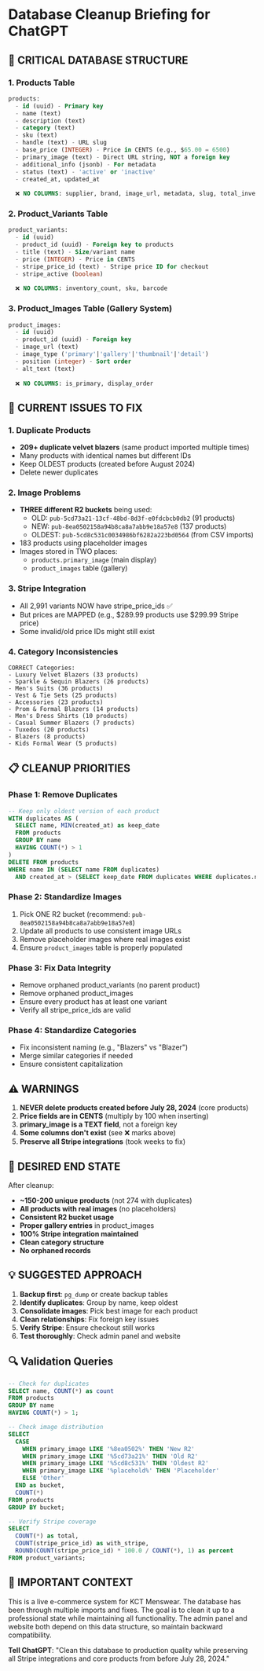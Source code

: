 # Database Cleanup Briefing for ChatGPT

## 🔴 CRITICAL DATABASE STRUCTURE

### 1. Products Table
```sql
products:
  - id (uuid) - Primary key
  - name (text)
  - description (text) 
  - category (text)
  - sku (text)
  - handle (text) - URL slug
  - base_price (INTEGER) - Price in CENTS (e.g., $65.00 = 6500)
  - primary_image (text) - Direct URL string, NOT a foreign key
  - additional_info (jsonb) - For metadata
  - status (text) - 'active' or 'inactive'
  - created_at, updated_at
  
  ❌ NO COLUMNS: supplier, brand, image_url, metadata, slug, total_inventory, in_stock
```

### 2. Product_Variants Table
```sql
product_variants:
  - id (uuid)
  - product_id (uuid) - Foreign key to products
  - title (text) - Size/variant name
  - price (INTEGER) - Price in CENTS
  - stripe_price_id (text) - Stripe price ID for checkout
  - stripe_active (boolean)
  
  ❌ NO COLUMNS: inventory_count, sku, barcode
```

### 3. Product_Images Table (Gallery System)
```sql
product_images:
  - id (uuid)
  - product_id (uuid) - Foreign key
  - image_url (text)
  - image_type ('primary'|'gallery'|'thumbnail'|'detail')
  - position (integer) - Sort order
  - alt_text (text)
  
  ❌ NO COLUMNS: is_primary, display_order
```

## 🎯 CURRENT ISSUES TO FIX

### 1. Duplicate Products
- **209+ duplicate velvet blazers** (same product imported multiple times)
- Many products with identical names but different IDs
- Keep OLDEST products (created before August 2024)
- Delete newer duplicates

### 2. Image Problems
- **THREE different R2 buckets** being used:
  - OLD: `pub-5cd73a21-13cf-48bd-8d3f-e0fdcbcb0db2` (91 products)
  - NEW: `pub-8ea0502158a94b8ca8a7abb9e18a57e8` (137 products)
  - OLDEST: `pub-5cd8c531c0034986bf6282a223bd0564` (from CSV imports)
- 183 products using placeholder images
- Images stored in TWO places:
  - `products.primary_image` (main display)
  - `product_images` table (gallery)

### 3. Stripe Integration
- All 2,991 variants NOW have stripe_price_ids ✅
- But prices are MAPPED (e.g., $289.99 products use $299.99 Stripe price)
- Some invalid/old price IDs might still exist

### 4. Category Inconsistencies
```
CORRECT Categories:
- Luxury Velvet Blazers (33 products)
- Sparkle & Sequin Blazers (26 products)
- Men's Suits (36 products)
- Vest & Tie Sets (25 products)
- Accessories (23 products)
- Prom & Formal Blazers (14 products)
- Men's Dress Shirts (10 products)
- Casual Summer Blazers (7 products)
- Tuxedos (20 products)
- Blazers (8 products)
- Kids Formal Wear (5 products)
```

## 📋 CLEANUP PRIORITIES

### Phase 1: Remove Duplicates
```sql
-- Keep only oldest version of each product
WITH duplicates AS (
  SELECT name, MIN(created_at) as keep_date
  FROM products
  GROUP BY name
  HAVING COUNT(*) > 1
)
DELETE FROM products
WHERE name IN (SELECT name FROM duplicates)
  AND created_at > (SELECT keep_date FROM duplicates WHERE duplicates.name = products.name);
```

### Phase 2: Standardize Images
1. Pick ONE R2 bucket (recommend: `pub-8ea0502158a94b8ca8a7abb9e18a57e8`)
2. Update all products to use consistent image URLs
3. Remove placeholder images where real images exist
4. Ensure `product_images` table is properly populated

### Phase 3: Fix Data Integrity
- Remove orphaned product_variants (no parent product)
- Remove orphaned product_images
- Ensure every product has at least one variant
- Verify all stripe_price_ids are valid

### Phase 4: Standardize Categories
- Fix inconsistent naming (e.g., "Blazers" vs "Blazer")
- Merge similar categories if needed
- Ensure consistent capitalization

## ⚠️ WARNINGS

1. **NEVER delete products created before July 28, 2024** (core products)
2. **Price fields are in CENTS** (multiply by 100 when inserting)
3. **primary_image is a TEXT field**, not a foreign key
4. **Some columns don't exist** (see ❌ marks above)
5. **Preserve all Stripe integrations** (took weeks to fix)

## 🎯 DESIRED END STATE

After cleanup:
- **~150-200 unique products** (not 274 with duplicates)
- **All products with real images** (no placeholders)
- **Consistent R2 bucket usage**
- **Proper gallery entries** in product_images
- **100% Stripe integration maintained**
- **Clean category structure**
- **No orphaned records**

## 💡 SUGGESTED APPROACH

1. **Backup first**: `pg_dump` or create backup tables
2. **Identify duplicates**: Group by name, keep oldest
3. **Consolidate images**: Pick best image for each product
4. **Clean relationships**: Fix foreign key issues
5. **Verify Stripe**: Ensure checkout still works
6. **Test thoroughly**: Check admin panel and website

## 🔍 Validation Queries

```sql
-- Check for duplicates
SELECT name, COUNT(*) as count
FROM products
GROUP BY name
HAVING COUNT(*) > 1;

-- Check image distribution
SELECT 
  CASE 
    WHEN primary_image LIKE '%8ea0502%' THEN 'New R2'
    WHEN primary_image LIKE '%5cd73a21%' THEN 'Old R2'
    WHEN primary_image LIKE '%5cd8c531%' THEN 'Oldest R2'
    WHEN primary_image LIKE '%placehold%' THEN 'Placeholder'
    ELSE 'Other'
  END as bucket,
  COUNT(*)
FROM products
GROUP BY bucket;

-- Verify Stripe coverage
SELECT 
  COUNT(*) as total,
  COUNT(stripe_price_id) as with_stripe,
  ROUND(COUNT(stripe_price_id) * 100.0 / COUNT(*), 1) as percent
FROM product_variants;
```

## 📝 IMPORTANT CONTEXT

This is a live e-commerce system for KCT Menswear. The database has been through multiple imports and fixes. The goal is to clean it up to a professional state while maintaining all functionality. The admin panel and website both depend on this data structure, so maintain backward compatibility.

**Tell ChatGPT**: "Clean this database to production quality while preserving all Stripe integrations and core products from before July 28, 2024."
